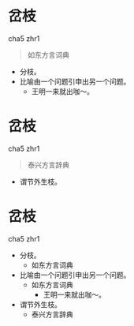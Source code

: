 # 岔枝
cha5 zhr1
> 如东方言词典
- 分枝。
- 比喻由一个问题引申出另一个问题。
  - 王明一来就出咖～。

# 岔枝
cha5 zhr1
> 泰兴方言辞典 
- 谓节外生枝。
<!--
泰兴词条叉枝
-->

# 岔枝
cha5 zhr1
+ 分枝。
  * 如东方言词典
+ 比喻由一个问题引申出另一个问题。
  * 如东方言词典
    - 王明一来就出咖～。
+ 谓节外生枝。
  * 泰兴方言辞典 
